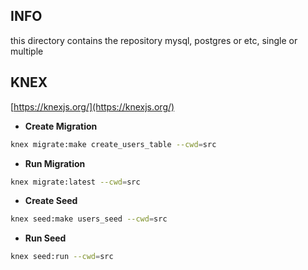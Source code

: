 ## INFO

this directory contains the repository mysql, postgres or etc, single or multiple

## KNEX

[https://knexjs.org/](https://knexjs.org/)

- **Create Migration**

```bash
knex migrate:make create_users_table --cwd=src

```

- **Run Migration**

```bash
knex migrate:latest --cwd=src

```

- **Create Seed**

```bash
knex seed:make users_seed --cwd=src

```

- **Run Seed**

```bash
knex seed:run --cwd=src

```
